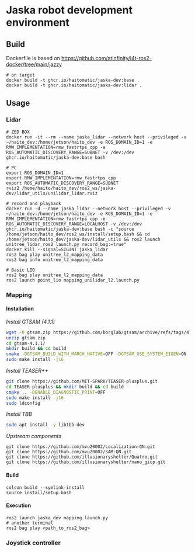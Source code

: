 # Jaska robot development environment
## Build
Dockerfile is based on https://github.com/atinfinity/l4t-ros2-docker/tree/main/jazzy
```
# on target
docker build -t ghcr.io/haitomatic/jaska-dev:base .
docker build -t ghcr.io/haitomatic/jaska-dev:lidar .
```

## Usage
### Lidar
```
# ZED BOX
docker run -it --rm --name jaska_lidar --network host --privileged -v ~/haito_dev:/home/jetson/haito_dev -e ROS_DOMAIN_ID=1 -e RMW_IMPLEMENTATION=rmw_fastrtps_cpp -e ROS_AUTOMATIC_DISCOVERY_RANGE=SUBNET -v /dev:/dev ghcr.io/haitomatic/jaska-dev:base bash

# PC
export ROS_DOMAIN_ID=1
export RMW_IMPLEMENTATION=rmw_fastrtps_cpp
export ROS_AUTOMATIC_DISCOVERY_RANGE=SUBNET
rviz2 /home/haito/haito_dev/ros2_ws/jaska-dev/lidar_utils/unilidar_lidar.rviz

# record and playback
docker run -d --name jaska_lidar --network host --privileged -v ~/haito_dev:/home/jetson/haito_dev -e ROS_DOMAIN_ID=1 -e RMW_IMPLEMENTATION=rmw_fastrtps_cpp -e ROS_AUTOMATIC_DISCOVERY_RANGE=LOCALHOST -v /dev:/dev ghcr.io/haitomatic/jaska-dev:base bash -c "source /home/jetson/haito_dev/ros2_ws/install/setup.bash && cd /home/jetson/haito_dev/jaska-dev/lidar_utils && ros2 launch unitree_lidar_ros2 launch.py record_bag:=true"
docker kill --signal=SIGINT jaska_lidar
ros2 bag play unitree_l2_mapping_data
ros2 bag info unitree_l2_mapping_data

# Basic LIO
ros2 bag play unitree_l2_mapping_data
ros2 launch point_lio mapping_unilidar_l2.launch.py
```

### Mapping
#### Installation
*Install GTSAM (4.1.1)*
```bash
wget -O gtsam.zip https://github.com/borglab/gtsam/archive/refs/tags/4.1.1.zip
unzip gtsam.zip
cd gtsam-4.1.1/
mkdir build && cd build
cmake -DGTSAM_BUILD_WITH_MARCH_NATIVE=OFF -DGTSAM_USE_SYSTEM_EIGEN=ON ..
sudo make install -j16
```
*Install TEASER++*
```bash
git clone https://github.com/MIT-SPARK/TEASER-plusplus.git
cd TEASER-plusplus && mkdir build && cd build
cmake .. -DENABLE_DIAGNOSTIC_PRINT=OFF
sudo make install -j16
sudo ldconfig
```
*Install TBB*
```bash
sudo apt install -y libtbb-dev
```
*Upstream components*
```
git clone https://github.com/mvu20002/Localization-QN.git
git clone https://github.com/mvu20002/SAM-QN.git
git clone https://github.com/illusionaryshelter/Quatro.git
git clone https://github.com/illusionaryshelter/nano_gicp.git
```

#### Build
```
colcon build --symlink-install
source install/setup.bash
```

#### Execution
```
ros2 launch jaska_dev mapping.launch.py
# another terminal
ros2 bag play <path_to_ros2_bag>
```


### Joystick controller

